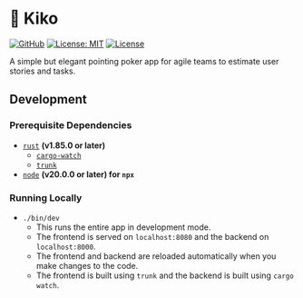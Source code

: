 # 🫵 Kiko

[![GitHub](https://img.shields.io/badge/github-kiko-8da0cb?logo=GitHub)](https://github.com/SeedyROM/kiko)
[![License: MIT](https://img.shields.io/badge/license-MIT-yellow.svg)](https://opensource.org/licenses/MIT)
[![License](https://img.shields.io/badge/license-Apache_2.0-blue.svg)](https://opensource.org/licenses/Apache-2.0)

<!-- [![Tests](https://github.com/SeedyROM/kiko/actions/workflows/rust.yml/badge.svg)](https://github.com/SeedyROM/kiko/actions) -->

A simple but elegant pointing poker app for agile teams
to estimate user stories and tasks.

## Development

### Prerequisite Dependencies
- [`rust`](https://www.rust-lang.org/tools/install) **(v1.85.0 or later)**
    - [`cargo-watch`](https://crates.io/crates/cargo-watch)
    - [`trunk`](https://crates.io/crates/trunk)
- [`node`](https://nodejs.org/en/download/) **(v20.0.0 or later) for `npx`**

### Running Locally

- `./bin/dev`
   - This runs the entire app in development mode.
   - The frontend is served on `localhost:8080` and the backend on `localhost:8000`.
   - The frontend and backend are reloaded automatically when you make changes to the code.
   - The frontend is built using `trunk` and the backend is built using `cargo watch`.
